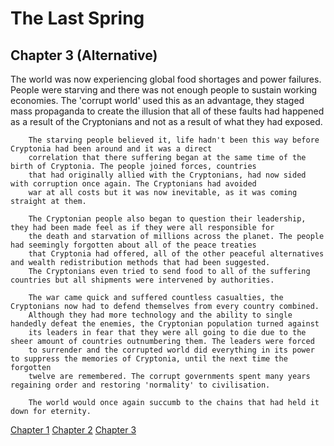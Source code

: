 # The Last Spring 



## Chapter 3 (Alternative)

The world was now experiencing global food shortages and power failures. People were starving and there
        was not enough people to sustain working economies. The 'corrupt world' used this as an advantage, they staged
        mass propaganda to create the illusion that all of these faults had happened as a result of the Cryptonians and
        not as a result of what they had exposed.
  
        The starving people believed it, life hadn't been this way before Cryptonia had been around and it was a direct
        correlation that there suffering began at the same time of the birth of Cryptonia. The people joined forces, countries
        that had originally allied with the Cryptonians, had now sided with corruption once again. The Cryptonians had avoided
        war at all costs but it was now inevitable, as it was coming straight at them.
   
        The Cryptonian people also began to question their leadership, they had been made feel as if they were all responsible for
        the death and starvation of millions across the planet. The people had seemingly forgotten about all of the peace treaties
        that Cryptonia had offered, all of the other peaceful alternatives and wealth redistribution methods that had been suggested.
        The Cryptonians even tried to send food to all of the suffering countries but all shipments were intervened by authorities.
 
        The war came quick and suffered countless casualties, the Cryptonians now had to defend themselves from every country combined.
        Although they had more technology and the ability to single handedly defeat the enemies, the Cryptonian population turned against
        its leaders in fear that they were all going to die due to the sheer amount of countries outnumbering them. The leaders were forced
        to surrender and the corrupted world did everything in its power to suppress the memories of Cryptonia, until the next time the forgotten
        twelve are remembered. The corrupt governments spent many years regaining order and restoring 'normality' to civilisation.
  
        The world would once again succumb to the chains that had held it down for eternity.

[Chapter 1](https://b00084475.github.io/index.html)
[Chapter 2](https://b00084475.github.io/chap2.html)
[Chapter 3](https://b00084475.github.io/chap3.html)

